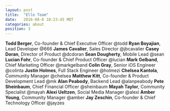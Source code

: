 ```yaml
---
layout: post
title:  "Ello Team"
date:   2016-08-8 10:23:45 MDT
categories: about
position: 3
---
```


**Todd Berger**, Co-founder & Chief Executive Officer @todd
**Ryan Boyajian**, Lead Developer @666
**James Cavalier**, Sales Director @jbcavalier
**Casey Doran**, Director of Product @dcdoran
**Sean Dougherty**, Mobile Lead @sean
**Lucian Fohr**, Co-founder & Chief Product Officer @lucian
**Mark Gelband**, Chief Marketing Officer @markgelband
**Colin Gray**, Senior iOS Engineer @colinta
**Justin Holmes**, Full Stack Engineer @holmezi
**Chelsea Kantola**, Community Manager @chelsea
**Matthew Kitt**, Co-founder & Product Development Lead @mk
**Alan Peabody**, Backend Lead @alanpeabody
**Pete Sheinbaum**, Chief Financial Officer @sheinbaum
**Mayah Taylor**, Community Specialist @mayah
**Alexi Ueltzen**, Social Media Manager @alexi
**Amber Young**, Community Manager @amber
**Jay Zeschin**, Co-founder & Chief Technology Officer @jayzes
